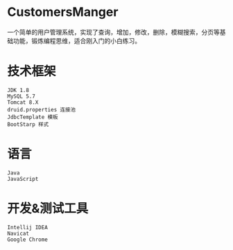 # CustomersManger
一个简单的用户管理系统，实现了查询，增加，修改，删除，模糊搜索，分页等基础功能，锻炼编程思维，适合刚入门的小白练习。

# 技术框架
    JDK 1.8
    MySQL 5.7
    Tomcat 8.X
    druid.properties 连接池
    JdbcTemplate 模板
    BootStarp 样式
# 语言
    Java
    JavaScript
# 开发&测试工具
    Intellij IDEA
    Navicat
    Google Chrome
    